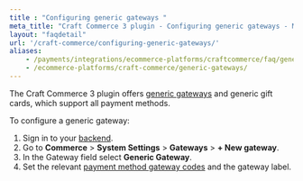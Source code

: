 ```yaml
---
title : "Configuring generic gateways "
meta_title: "Craft Commerce 3 plugin - Configuring generic gateways - MultiSafepay Docs"
layout: "faqdetail"
url: '/craft-commerce/configuring-generic-gateways/'
aliases:
    - /payments/integrations/ecommerce-platforms/craftcommerce/faq/generic-gateways/
    - /ecommerce-platforms/craft-commerce/generic-gateways/
---
```


The Craft Commerce 3 plugin offers [generic gateways](/developer/generic-gateways/) and generic gift cards, which support all payment methods.

To configure a generic gateway:

1. Sign in to your [backend](/glossaries/multisafepay-glossary/#backend). 
2. Go to **Commerce** > **System Settings** > **Gateways** > **+ New gateway**.
3. In the Gateway field select **Generic Gateway**.
4. Set the relevant [payment method gateway codes](/developer/gateway-codes) and the gateway label.



